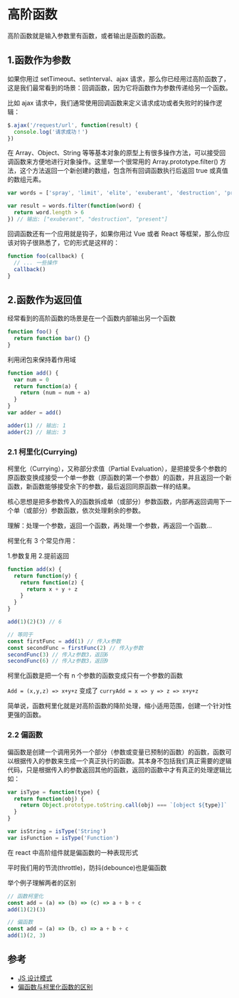 # 高阶函数

高阶函数就是输入参数里有函数，或者输出是函数的函数。

## 1.函数作为参数

如果你用过 setTimeout、setInterval、ajax 请求，那么你已经用过高阶函数了，这是我们最常看到的场景：回调函数，因为它将函数作为参数传递给另一个函数。

比如 ajax 请求中，我们通常使用回调函数来定义请求成功或者失败时的操作逻辑：

```js
$.ajax('/request/url', function(result) {
  console.log('请求成功！')
})
```

在 Array、Object、String 等等基本对象的原型上有很多操作方法，可以接受回调函数来方便地进行对象操作。这里举一个很常用的 Array.prototype.filter() 方法，这个方法返回一个新创建的数组，包含所有回调函数执行后返回 true 或真值的数组元素。

```js
var words = ['spray', 'limit', 'elite', 'exuberant', 'destruction', 'present']

var result = words.filter(function(word) {
  return word.length > 6
}) // 输出: ["exuberant", "destruction", "present"]
```

回调函数还有一个应用就是钩子，如果你用过 Vue 或者 React 等框架，那么你应该对钩子很熟悉了，它的形式是这样的：

```js
function foo(callback) {
  // ... 一些操作
  callback()
}
```

## 2.函数作为返回值

经常看到的高阶函数的场景是在一个函数内部输出另一个函数

```js
function foo() {
  return function bar() {}
}
```

利用闭包来保持着作用域

```js
function add() {
  var num = 0
  return function(a) {
    return (num = num + a)
  }
}
var adder = add()

adder(1) // 输出: 1
adder(2) // 输出: 3
```

### 2.1 柯里化(Currying)

柯里化（Currying），又称部分求值（Partial Evaluation），是把接受多个参数的原函数变换成接受一个单一参数（原函数的第一个参数）的函数，并且返回一个新函数，新函数能够接受余下的参数，最后返回同原函数一样的结果。

核心思想是把多参数传入的函数拆成单（或部分）参数函数，内部再返回调用下一个单（或部分）参数函数，依次处理剩余的参数。

理解：处理一个参数，返回一个函数，再处理一个参数，再返回一个函数...

柯里化有 3 个常见作用：

1.参数复用 2.提前返回

```js
function add(x) {
  return function(y) {
    return function(z) {
      return x + y + z
    }
  }
}

add(1)(2)(3) // 6

// 等同于
const firstFunc = add(1) // 传入x参数
const secondFunc = firstFunc(2) // 传入y参数
secondFunc(3) // 传入z参数3，返回6
secondFunc(6) // 传入z参数3，返回9
```

柯里化函数是把一个有 n 个参数的函数变成只有一个参数的函数

`Add = (x,y,z) => x+y+z` 变成了 `curryAdd = x => y => z => x+y+z`

简单说，函数柯里化就是对高阶函数的降阶处理，缩小适用范围，创建一个针对性更强的函数。

### 2.2 偏函数

偏函数是创建一个调用另外一个部分（参数或变量已预制的函数）的函数，函数可以根据传入的参数来生成一个真正执行的函数。其本身不包括我们真正需要的逻辑代码，只是根据传入的参数返回其他的函数，返回的函数中才有真正的处理逻辑比如：

```js
var isType = function(type) {
  return function(obj) {
    return Object.prototype.toString.call(obj) === `[object ${type}]`
  }
}

var isString = isType('String')
var isFunction = isType('Function')
```

在 react 中高阶组件就是偏函数的一种表现形式

平时我们用的节流(throttle)，防抖(debounce)也是偏函数

举个例子理解两者的区别

```js
// 函数柯里化
const add = (a) => (b) => (c) => a + b + c
add(1)(2)(3)

// 偏函数
const add = (a) => (b, c) => a + b + c
add(1)(2, 3)
```

## 参考

- [JS 设计模式](https://www.imooc.com/read/38/article/478)
- [偏函数与柯里化函数的区别](https://segmentfault.com/q/1010000008626058)
